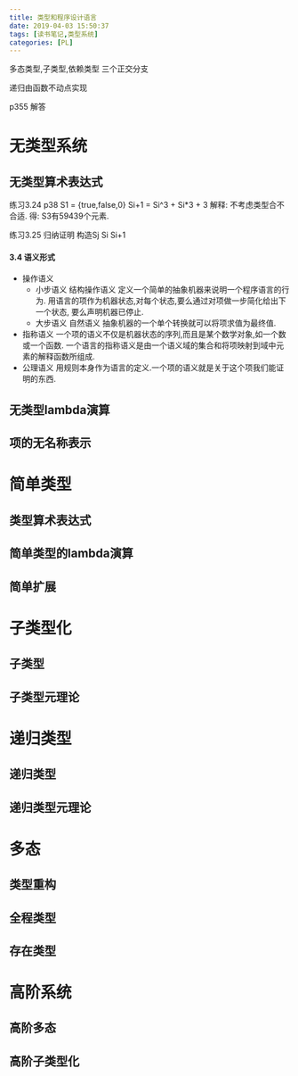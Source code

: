 ```yaml
---
title: 类型和程序设计语言
date: 2019-04-03 15:50:37
tags: [读书笔记,类型系统]
categories: [PL]
---
```

多态类型,子类型,依赖类型 三个正交分支

递归由函数不动点实现

p355 解答

# 无类型系统
## 无类型算术表达式
练习3.24 p38
    S1 = {true,false,0}
    Si+1 = Si^3 + Si*3 + 3
    解释: 不考虑类型合不合适.
    得: S3有59439个元素.

练习3.25 归纳证明 构造Sj Si Si+1

#### 3.4 语义形式
- 操作语义
    - 小步语义 结构操作语义
    定义一个简单的抽象机器来说明一个程序语言的行为.
    用语言的项作为机器状态,对每个状态,要么通过对项做一步简化给出下一个状态,
                                   要么声明机器已停止.
    - 大步语义 自然语义
        抽象机器的一个单个转换就可以将项求值为最终值.                                   
- 指称语义
    一个项的语义不仅是机器状态的序列,而且是某个数学对象,如一个数或一个函数.
    一个语言的指称语义是由一个语义域的集合和将项映射到域中元素的解释函数所组成.
- 公理语义
    用规则本身作为语言的定义.一个项的语义就是关于这个项我们能证明的东西.
        

## 无类型lambda演算
## 项的无名称表示

# 简单类型
## 类型算术表达式
## 简单类型的lambda演算
## 简单扩展

# 子类型化
## 子类型
## 子类型元理论

# 递归类型
## 递归类型
## 递归类型元理论

# 多态
## 类型重构
## 全程类型
## 存在类型

# 高阶系统
## 高阶多态
## 高阶子类型化
